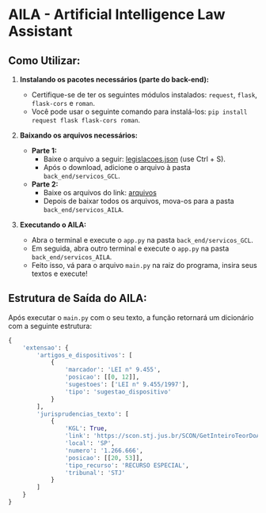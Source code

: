 # AILA - Artificial Intelligence Law Assistant

## Como Utilizar:
1. **Instalando os pacotes necessários (parte do back-end):**
    - Certifique-se de ter os seguintes módulos instalados: `request`, `flask`, `flask-cors` e `roman`.
    - Você pode usar o seguinte comando para instalá-los: `pip install request flask flask-cors roman`.

2. **Baixando os arquivos necessários:**
    - **Parte 1:**
        - Baixe o arquivo a seguir: [legislacoes.json](https://unifor-crawler-law.s3.amazonaws.com/data/legislacoes.json) (use Ctrl + S).
        - Após o download, adicione o arquivo à pasta `back_end/servicos_GCL`.
    - **Parte 2:**
        - Baixe os arquivos do link: [arquivos](https://drive.google.com/drive/folders/1ZTJZT-i2BaQnKsHHl57c6kkrVya-RkTd?usp=sharing)
        - Depois de baixar todos os arquivos, mova-os para a pasta `back_end/servicos_AILA`.

3. **Executando o AILA:**
    - Abra o terminal e execute o `app.py` na pasta `back_end/servicos_GCL`.
    - Em seguida, abra outro terminal e execute o `app.py` na pasta `back_end/servicos_AILA`.
    - Feito isso, vá para o arquivo `main.py` na raiz do programa, insira seus textos e execute!

## Estrutura de Saída do AILA:
Após executar o `main.py` com o seu texto, a função retornará um dicionário com a seguinte estrutura:

```python
{
    'extensao': {
        'artigos_e_dispositivos': [
            {
                'marcador': 'LEI n° 9.455',
                'posicao': [[0, 12]],
                'sugestoes': ['LEI n° 9.455/1997'],
                'tipo': 'sugestao_dispositivo'
            }
        ],
        'jurisprudencias_texto': [
            {
                'KGL': True,
                'link': 'https://scon.stj.jus.br/SCON/GetInteiroTeorDoAcordao?num_registro=200901969409&dt_publicacao=25/08/2011',
                'local': 'SP',
                'numero': '1.266.666',
                'posicao': [[20, 53]],
                'tipo_recurso': 'RECURSO ESPECIAL',
                'tribunal': 'STJ'
            }
        ]
    }
}
```